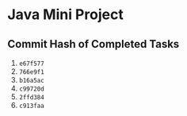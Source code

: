 # Java Mini Project

## Commit Hash of Completed Tasks
1. `e67f577`
2. `766e9f1`
3. `b16a5ac`
4. `c99720d`
5. `2ffd384`
6. `c913faa`

